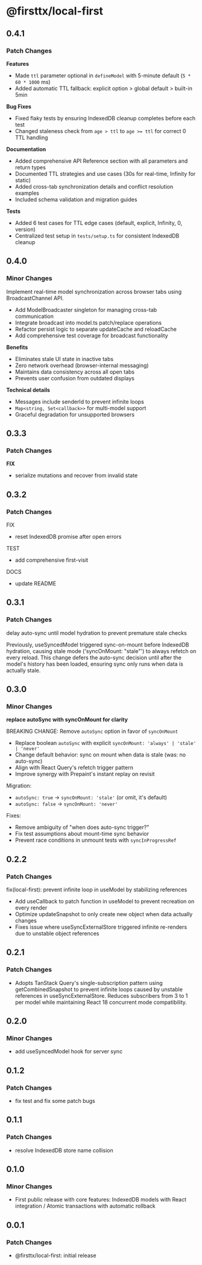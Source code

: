 # @firsttx/local-first

## 0.4.1

### Patch Changes

**Features**

- Made `ttl` parameter optional in `defineModel` with 5-minute default (`5 * 60 * 1000` ms)
- Added automatic TTL fallback: explicit option > global default > built-in 5min

**Bug Fixes**

- Fixed flaky tests by ensuring IndexedDB cleanup completes before each test
- Changed staleness check from `age > ttl` to `age >= ttl` for correct 0 TTL handling

**Documentation**

- Added comprehensive API Reference section with all parameters and return types
- Documented TTL strategies and use cases (30s for real-time, Infinity for static)
- Added cross-tab synchronization details and conflict resolution examples
- Included schema validation and migration guides

**Tests**

- Added 6 test cases for TTL edge cases (default, explicit, Infinity, 0, version)
- Centralized test setup in `tests/setup.ts` for consistent IndexedDB cleanup

## 0.4.0

### Minor Changes

Implement real-time model synchronization across browser tabs using BroadcastChannel API.

- Add ModelBroadcaster singleton for managing cross-tab communication
- Integrate broadcast into model.ts patch/replace operations
- Refactor persist logic to separate updateCache and reloadCache
- Add comprehensive test coverage for broadcast functionality

**Benefits**

- Eliminates stale UI state in inactive tabs
- Zero network overhead (browser-internal messaging)
- Maintains data consistency across all open tabs
- Prevents user confusion from outdated displays

**Technical details**

- Messages include senderId to prevent infinite loops
- `Map<string, Set<callback>>` for multi-model support
- Graceful degradation for unsupported browsers

## 0.3.3

### Patch Changes

**FIX**

- serialize mutations and recover from invalid state

## 0.3.2

### Patch Changes

FIX

- reset IndexedDB promise after open errors

TEST

- add comprehensive first-visit

DOCS

- update README

## 0.3.1

### Patch Changes

delay auto-sync until model hydration to prevent premature stale checks

Previously, useSyncedModel triggered sync-on-mount before IndexedDB hydration,
causing stale mode ('syncOnMount: "stale"') to always refetch on every reload.
This change defers the auto-sync decision until after the model's history has
been loaded, ensuring sync only runs when data is actually stale.

## 0.3.0

### Minor Changes

**replace autoSync with syncOnMount for clarity**

BREAKING CHANGE: Remove `autoSync` option in favor of `syncOnMount`

- Replace boolean `autoSync` with explicit `syncOnMount: 'always' | 'stale' | 'never'`
- Change default behavior: sync on mount when data is stale (was: no auto-sync)
- Align with React Query's refetch trigger pattern
- Improve synergy with Prepaint's instant replay on revisit

Migration:

- `autoSync: true` → `syncOnMount: 'stale'` (or omit, it's default)
- `autoSync: false` → `syncOnMount: 'never'`

Fixes:

- Remove ambiguity of "when does auto-sync trigger?"
- Fix test assumptions about mount-time sync behavior
- Prevent race conditions in unmount tests with `syncInProgressRef`

## 0.2.2

### Patch Changes

fix(local-first): prevent infinite loop in useModel by stabilizing references

- Add useCallback to patch function in useModel to prevent recreation on every render
- Optimize updateSnapshot to only create new object when data actually changes
- Fixes issue where useSyncExternalStore triggered infinite re-renders due to unstable object references

## 0.2.1

### Patch Changes

- Adopts TanStack Query's single-subscription pattern using getCombinedSnapshot to prevent infinite loops caused by unstable references in useSyncExternalStore. Reduces subscribers from 3 to 1 per model while maintaining React 18 concurrent mode compatibility.

## 0.2.0

### Minor Changes

- add useSyncedModel hook for server sync

## 0.1.2

### Patch Changes

- fix test and fix some patch bugs

## 0.1.1

### Patch Changes

- resolve IndexedDB store name collision

## 0.1.0

### Minor Changes

- First public release with core features: IndexedDB models with React integration / Atomic transactions with automatic rollback

## 0.0.1

### Patch Changes

- @firsttx/local-first: initial release
